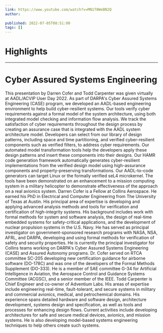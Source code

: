 ```yaml
---
link: https://www.youtube.com/watch?v=MN1f0WeBN2Q
author: 
   
published: 2022-07-05T08:51:00
tags: []
---
```

# Highlights


---
# Cyber Assured Systems Engineering
This presentation by Darren Cofer and Todd Carpenter was given virtually at AADL/ACVIP User Day 2022. As part of DARPA's Cyber Assured Systems Engineering (CASE) program, we developed an AADL-based engineering environment to help build cyber-resilient systems. Our tools verify cyber requirements against a formal model of the system architecture, using both integrated model checking and information flow analysis. We track the satisfaction of cyber requirements throughout the design process by creating an assurance case that is integrated with the AADL system architecture model. Developers can select from our library of design patterns, including space and time partitioning, and verified cyber-resilient components such as verified filters, to address cyber requirements. Our automated model transformation tools help the developers apply these design patterns and insert these components into their designs. Our HAMR code generation framework automatically generates cyber-resilient implementations from the verified design model using high-assurance components and property-preserving transformations. Our AADL-to-code generators can target Linux or the formally verified seL4 microkernel. The tools have been demonstrated on an enhancement to a mission computing system in a military helicopter to demonstrate effectiveness of the approach on a real avionics system. Darren Cofer is a Fellow at Collins Aerospace. He earned his PhD in Electrical and Computer Engineering from The University of Texas at Austin. His principal area of expertise is developing and applying advanced analysis methods and tools for verification and certification of high-integrity systems. His background includes work with formal methods for system and software analysis, the design of real-time embedded systems for safety-critical applications, and the development of nuclear propulsion systems in the U.S. Navy. He has served as principal investigator on government-sponsored research programs with NASA, NSA, AFRL, and DARPA, developing and using formal methods for verification of safety and security properties. He is currently the principal investigator for Collins teams working on DARPA's Cyber Assured Systems Engineering (CASE) and Assured Autonomy programs. Dr. Cofer served on RTCA committee SC-205 developing new certification guidance for airborne software (DO-178C) and was one of the developers of the Formal Methods Supplement (DO-333). He is a member of SAE committee G-34 for Artificial Intelligence in Aviation, the Aerospace Control and Guidance Systems Committee (ACGSC), and a senior member of the IEEE. Todd Carpenter is Chief Engineer and co-owner of Adventium Labs. His areas of expertise include engineering real-time, fault-tolerant, and secure systems in military and commercial avionics, medical, and petrochemical domains. His experience spans detailed hardware and software design, architecture development, systems design and specification, as well as tools and processes for enhancing design flows. Current activities include developing architectures for safe and secure medical devices, avionics, and mission systems. He is also developing model-based systems engineering techniques to help others create such systems.